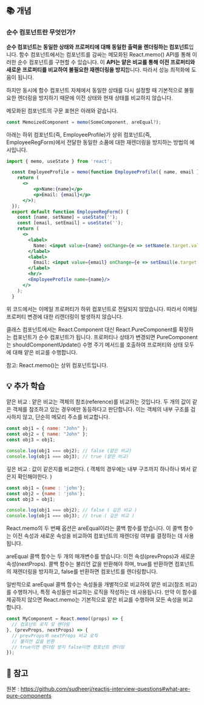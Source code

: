 ## 📚 개념

### 순수 컴포넌트란 무엇인가?
**순수 컴포넌트는 동일한 상태와 프로퍼티에 대해 동일한 출력을 렌더링하는 컴포넌트**입니다. 함수 컴포넌트에서는 컴포넌트를 감싸는 메모화된 React.memo() API를 통해 이러한 순수 컴포넌트를 구현할 수 있습니다. 이 **API는 얕은 비교를 통해 이전 프로퍼티와 새로운 프로퍼티를 비교하여 불필요한 재렌더링을 방지**합니다. 따라서 성능 최적화에 도움이 됩니다.

하지만 동시에 함수 컴포넌트 자체에서 동일한 상태를 다시 설정할 때 기본적으로 불필요한 렌더링을 방지하기 때문에 이전 상태와 현재 상태를 비교하지 않습니다.

메모화된 컴포넌트의 구문 표현은 아래와 같습니다.

```jsx
const MemoizedComponent = memo(SomeComponent, areEqual?);
```

아래는 하위 컴포넌트(즉, EmployeeProfile)가 상위 컴포넌트(즉, EmployeeRegForm)에서 전달한 동일한 소품에 대한 재렌더링을 방지하는 방법의 예시입니다.


```jsx
import { memo, useState } from 'react';

  const EmployeeProfile = memo(function EmployeeProfile({ name, email }) {
    return (
      <>
          <p>Name:{name}</p>
          <p>Email: {email}</p>
      </>);
  });
  export default function EmployeeRegForm() {
    const [name, setName] = useState('');
    const [email, setEmail] = useState('');
    return (
      <>
        <label>
          Name: <input value={name} onChange={e => setName(e.target.value)} />
        </label>
        <label>
          Email: <input value={email} onChange={e => setEmail(e.target.value)} />
        </label>
        <hr/>
        <EmployeeProfile name={name}/>
      </>
    );
  }

```

위 코드에서는 이메일 프로퍼티가 하위 컴포넌트로 전달되지 않았습니다. 따라서 이메일 프로퍼티 변경에 대한 리렌더링이 발생하지 않습니다.

클래스 컴포넌트에서는 React.Component 대신 React.PureComponent를 확장하는 컴포넌트가 순수 컴포넌트가 됩니다. 프로퍼티나 상태가 변경되면 PureComponent는 shouldComponentUpdate() 수명 주기 메서드를 호출하여 프로퍼티와 상태 모두에 대해 얕은 비교를 수행합니다.

참고: React.memo()는 상위 컴포넌트입니다.

## 💡 추가 학습
얕은 비교 : 얕은 비교는 객체의 참조(reference)를 비교하는 것입니다. 두 개의 값이 같은 객체를 참조하고 있는 경우에만 동등하다고 판단합니다. 이는 객체의 내부 구조를 검사하지 않고, 단순히 메모리 주소를 비교합니다.

```js
const obj1 = { name: "John" };
const obj2 = { name: "John" };
const obj3 = obj1;

console.log(obj1 === obj2); // false (얕은 비교)
console.log(obj1 === obj3); // true (얕은 비교)
```

깊은 비교 : 값이 같은지를 비교한다. ( 객체의 경우에는 내부 구조까지 하나하나 봐서 같은지 확인해야한다. )

```js
const obj1 = {name : 'john'};
const obj2 = {name : 'john'};
const obj3 = obj1;

console.log(obj1 === obj2); // false ( 깊은 비교 )
console.log(obj1 === obj3); // true ( 깊은 비교 )
```

React.memo의 두 번째 옵션은 areEqual이라는 콜백 함수를 받습니다. 이 콜백 함수는 이전 속성과 새로운 속성을 비교하여 컴포넌트의 재렌더링 여부를 결정하는 데 사용됩니다.

areEqual 콜백 함수는 두 개의 매개변수를 받습니다: 이전 속성(prevProps)과 새로운 속성(nextProps). 콜백 함수는 불리언 값을 반환해야 하며, true를 반환하면 컴포넌트의 재렌더링을 방지하고, false를 반환하면 컴포넌트를 렌더링합니다.

일반적으로 areEqual 콜백 함수는 속성들을 개별적으로 비교하여 얕은 비교(참조 비교)를 수행하거나, 특정 속성들만 비교하는 로직을 작성하는 데 사용됩니다. 만약 이 함수를 제공하지 않으면 React.memo는 기본적으로 얕은 비교를 수행하여 모든 속성을 비교합니다.

```jsx
const MyComponent = React.memo((props) => {
  // 컴포넌트 로직 및 렌더링
}, (prevProps, nextProps) => {
  // prevProps와 nextProps 비교 로직
  // 불리언 값을 반환
  // true이면 렌더링 방지 false이면 컴포넌트 렌더링
});
```

## 📌 참고 
원본 : https://github.com/sudheerj/reactjs-interview-questions#what-are-pure-components
